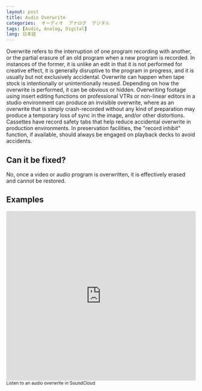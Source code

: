 ```yaml
---
layout: post
title: Audio Overwrite
categories:  オーディオ  アナログ  デジタル
tags: [Audio, Analog, Digital]
lang: 日本語
---
```


Overwrite refers to the interruption of one program recording with another, or the partial erasure of an old program when a new program is recorded. In instances of the former, it is unlike an edit in that it is not performed for creative effect, it is generally disruptive to the program in progress, and it is usually but not exclusively accidental. Overwrite can happen when tape stock is intentionally or unintentionally reused. Depending on how the overwrite is performed, it can be obvious or hidden. Overwriting footage using insert editing functions on professional VTRs or non-linear editors in a studio environment can produce an invisible overwrite, where as an overwrite that is simply crash-recorded without any kind of preparation may produce a temporary loss of sync in the image, and/or other distortions. Cassettes have record safety tabs that help reduce accidental overwrite in production environments. In preservation facilities, the "record inhibit" function, if available, should always be engaged on playback decks to avoid accidents.

## Can it be fixed?

No, once a video or audio program is overwritten, it is effectively erased and cannot be restored.

## Examples

<iframe width="100%" height="450" scrolling="no" frameborder="no" src="https://w.soundcloud.com/player/?url=https%3A//api.soundcloud.com/tracks/99257207&amp;auto_play=false&amp;hide_related=false&amp;show_comments=true&amp;show_user=true&amp;show_reposts=false&amp;visual=true"></iframe>
<sub>Listen to an audio overwrite in SoundCloud</sub>






